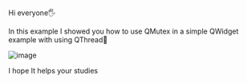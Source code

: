 Hi everyone:raised_hand_with_fingers_splayed:	

In this example I showed you how to use QMutex in a simple QWidget example with using QThread:giraffe:

![image](https://user-images.githubusercontent.com/91613858/219140609-3a23fc75-232e-4b89-b536-092a661b0da7.png)

I hope It helps your studies
